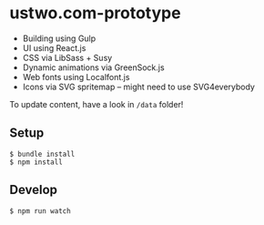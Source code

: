 # ustwo.com-prototype

  * Building using Gulp
  * UI using React.js
  * CSS via LibSass + Susy
  * Dynamic animations via GreenSock.js
  * Web fonts using Localfont.js
  * Icons via SVG spritemap – might need to use SVG4everybody

To update content, have a look in `/data` folder!

## Setup

    $ bundle install
    $ npm install

## Develop

    $ npm run watch
